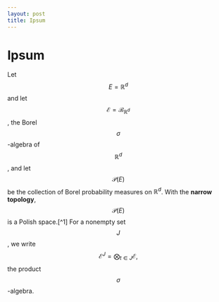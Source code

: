 ```yaml
---
layout: post
title: Ipsum
---
```


# Ipsum

Let $$E=\mathbb{R}^d$$ and let $$\mathscr{E}=\mathscr{B}_{\mathbb{R}^d}$$,
the Borel $$\sigma$$-algebra of $$\mathbb{R}^d$$, and let $$\mathscr{P}(E)$$
be the collection of Borel probability measures on $\mathbb{R}^d$. With
the **narrow topology**, $$\mathscr{P}(E)$$ is a Polish space.[^1] For a
nonempty set $$J$$, we write
$$\mathscr{E}^J = \bigotimes_{t \in J} \mathscr{E},$$ the product
$$\sigma$$-algebra.